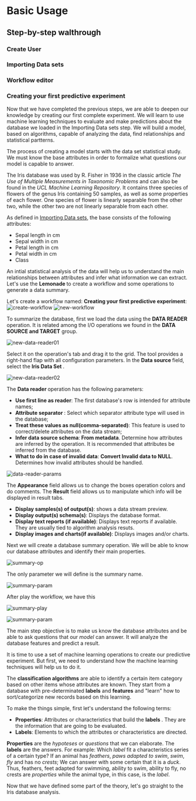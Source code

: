 # Basic Usage

## Step-by-step walthrough

### Create User

### Importing Data sets

### Workflow editor

### Creating your first predictive experiment

Now that we have completed the previous steps, we are able to deepen our
knowledge by creating our first complete experiment. We will learn to use
machine learning techniques to evaluate and make predictions about the database
we loaded in the Importing Data sets step. We will build a model, based on algorithms, capable of analyzing the data, find
relationships and statistical partterns.

The process of creating a model starts with the data set statistical study. We
must know the base attributes in order to formalize what questions our model is
capable to answer.

The Iris database was used by R. Fisher in 1936 in the classic article <i> The
Use of Multiple Measurements in Taxonomic Problems</i> and can also be found in
the <i>UCL Machine Learning Repository</i>. It contains three species of
flowers of the genus Iris containing 50 samples, as well as some properties of
each flower. One species of flower is linearly separable from the other two,
while the other two are not linearly separable from each other.

As defined in [Importing Data sets](#importing-data-sets), the base consists of
the following attributes:
  * Sepal length in cm
  * Sepal width in cm
  * Petal length in cm
  * Petal width in cm
  * Class

An intial statistical analysis of the data will help us to understand the main
relationships between attributes and infer what information we can extract.
Let's use the <b> Lemonade </b> to create a workflow and some operations to
generate a data summary.

Let's create a workflow named: <b>Creating your first predictive
experiment</b>:
![create-workflow](/img/basic_usage/creating_1_predictive_final.png)
![new-workflow](/img/basic_usage/workflow_name_final.png)

To summarize the database, first we load the data using the <b>DATA READER</b>
operation. It is related among the I/O operations we found in the <b>DATA
SOURCE and TARGET</b> group.

![new-data-reader01](/img/basic_usage/cp_datareader01_final.png)

Select it on the operation's tab and drag it to the grid. The tool provides a
right-hand flap with all configuration parameters. In the <b> Data source </b>
field, select the <b> Iris Data Set </b>.

![new-data-reader02](/img/basic_usage/cp_datareader03_final.png)

The <b> Data reader </b> operation has the following parameters:

 * <b>Use first line as reader</b>: The first database's row is intended for
 attribute names;
 * <b>Attribute separator </b>: Select which separator attribute type will used
 in the database;
 * <b>Treat these values as null(comma-separated)</b>: This feature is used to
 correct/delete attributes on the data stream;
 * <b>Infer data source schema</b>:<b> From metadata</b>. Determine how
 attributes are inferred by the operation. It is recommended that attributes
 be inferred from the database.
 * <b>What to do in case of invalid data</b>: <b>Convert Invalid data to
   NULL</b>. Determines how invalid attributes should be handled.

![data-reader-params](/img/basic_usage/data_reader_attributes_final.png)

The <b>Appearance</b> field allows us to change the boxes operation colors and
do comments. The <b>Result</b> field allows us to manipulate which info will be
displayed in result tabs.
  * <b>Display samples(s) of output(s)</b>: shows a data stream preview.
  * <b>Display output(s) schema(s)</b>: Displays the database format.
  * <b>Display text reports (if available)</b>: Displays text reports if
  available. They are usually tied to algorithm analysis resuts.
  * <b>Display images and charts(if available)</b>: Displays images and/or
  charts.

Next we will create a database summary operation. We will be able to know
our database attributes and identify their main properties.

![summary-op](/img/basic_usage/summary_op_final.png)

The only parameter we will define is the summary name.

![summary-param](/img/basic_usage/summary_p_final.png)

After play the workflow, we have this

![summary-play](/img/basic_usage/summary_play_final.png)

![summary-param](/img/basic_usage/summary_table_final.png)

The main step objective is to make us know the database attributes and be able
to ask questions that our <i>model</i> can answer. It will analyze the database
features and predict a result.

It is time to use a set of machine learning operations to create our
predictive experiment. But first, we need to understand how the machine
learning techniques will help us to do it.

The <b>classification algorithms</b> are able to identify a certain item
category based on other items whose attributes are known. They start from
a database with pre-determinated <b>labels</b> and <b>features</b> and
"learn" how to sort/categorize new records based on this learning.

To make the things simple, first let's understand the following terms:
  * <b>Properties</b>: Attributes or characteristics that build the <b>labels
  </b>. They are the information that are going to be evaluated.
  * <b>Labels</b>: Elements to which the attributes or characteristics are
  directed.

<b>Properties</b> are the <i>hypoteses</i> or <i>questions</i> that we can
elaborate. The <b>labels</b> are the answers. For example: Which <i>label</i>
fit a characteristics series of a certain type? If an animal has <i>feathers</i>,
<i>paws adapted to swim</i>, <i>swim</i>, <i>fly</i> and has no <i>crests</i>;
We can answer with some certain that it is a <i>duck</i>.
Thus, feathers, feet adapted for swimming, ability to swim, ability to fly, no
crests are <i>properties</i> while the animal type, in this case, is the
<i>label</i>.

Now that we have defined some part of the theory, let's go straight to the
Iris database analysis.




